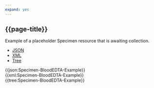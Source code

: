 ```yaml
---
expand: yes
---
```


## {{page-title}}

Example of a placeholder Specimen resource that is awaiting collection.

<div class="nhsd-!t-margin-bottom-6">
  <ul class="nav nav-tabs" role="tablist">
        <li role="presentation" class="active">
            <a href="#JSON-S-BE-E" role="tab" data-toggle="tab">JSON</a>
        </li>
         <li role="presentation">
            <a href="#XML-S-BE-E" role="tab" data-toggle="tab">XML</a>
        </li>
        <li role="presentation">
            <a href="#Tree-S-BE-E" role="tab" data-toggle="tab">Tree</a>
        </li>
  </ul>
    
  <div class="tab-content snippet">
    <div id="JSON-S-BE-E" role="tabpanel" class="tab-pane active">
{{json:Specimen-BloodEDTA-Example}}
    </div>
    <div id="XML-S-BE-E" role="tabpanel" class="tab-pane">
{{xml:Specimen-BloodEDTA-Example}}
    </div>
    <div id="Tree-S-BE-E" role="tabpanel" class="tab-pane">
{{tree:Specimen-BloodEDTA-Example}}
    </div>
  </div>
</div>